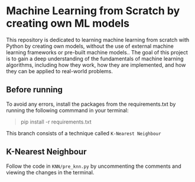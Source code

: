 # Machine Learning from Scratch by creating own ML models

This repository is dedicated to learning machine learning from scratch with Python by creating own models, without the use of external machine learning frameworks or pre-built machine models.. The goal of this project is to gain a deep understanding of the fundamentals of machine learning algorithms, including how they work, how they are implemented, and how they can be applied to real-world problems.

## Before running
    
To avoid any errors, install the packages from the requirements.txt by running the following commmand in your terminal:
> pip install -r requirements.txt


 This branch consists of a technique called `K-Nearest Neighbour`

## K-Nearest Neighbour

Follow the code in `KNN/pre_knn.py` by uncommenting the comments and viewing the changes in the terminal.
